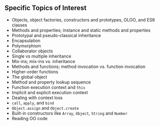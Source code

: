 ## Specific Topics of Interest

- Objects, object factories, constructors and prototypes, OLOO, and ES6 classes
- Methods and properties; instance and static methods and properties
- Prototypal and pseudo-classical inheritance
- Encapsulation
- Polymorphism
- Collaborator objects
- Single vs multiple inheritance
- Mix-ins; mix-ins vs. inheritance
- Methods and functions; method invocation vs. function invocation
- Higher-order functions
- The global object
- Method and property lookup sequence
- Function execution context and `this`
- Implicit and explicit execution context
- Dealing with context loss
- `call`, `apply`, and `bind`
- `Object.assign` and `Object.create`
- Built-in constructors like `Array`, `Object`, `String` and `Number`
- Reading OO code